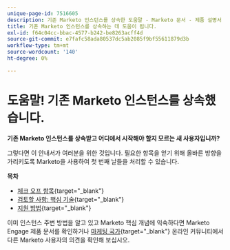 ```yaml
---
unique-page-id: 7516605
description: 기존 Marketo 인스턴스를 상속한 도움말 - Marketo 문서 - 제품 설명서
title: 기존 Marketo 인스턴스를 상속하는 데 도움이 됩니다.
exl-id: f64c04cc-bbac-4577-b242-be8263acff4d
source-git-commit: e7fafc58ada80537dc5ab2085f9bf55611879d3b
workflow-type: tm+mt
source-wordcount: '140'
ht-degree: 0%

---
```


# 도움말! 기존 Marketo 인스턴스를 상속했습니다.

**기존 Marketo 인스턴스를 상속받고 어디에서 시작해야 할지 모르는 새 사용자입니까?**

그렇다면 이 안내서가 여러분을 위한 것입니다. 필요한 항목을 얻기 위해 올바른 방향을 가리키도록 Marketo을 사용하여 첫 번째 날들을 처리할 수 있습니다.

**목차**

* [체크 오프 항목](/help/marketo/getting-started/inheriting-a-marketo-instance/items-to-check-off.md){target=&quot;_blank&quot;}
* [검토할 사항: 핵심 기술](/help/marketo/getting-started/inheriting-a-marketo-instance/things-to-review-core-skills.md){target=&quot;_blank&quot;}
* [지원 방법](/help/marketo/getting-started/inheriting-a-marketo-instance/ways-to-get-help.md){target=&quot;_blank&quot;}

이미 인스턴스 주변 방법을 알고 있고 Marketo 핵심 개념에 익숙하다면 Marketo Engage 제품 문서를 확인하거나 [마케팅 국가](https://nation.marketo.com/){target=&quot;_blank&quot;} 온라인 커뮤니티에서 다른 Marketo 사용자의 의견을 확인해 보십시오.
